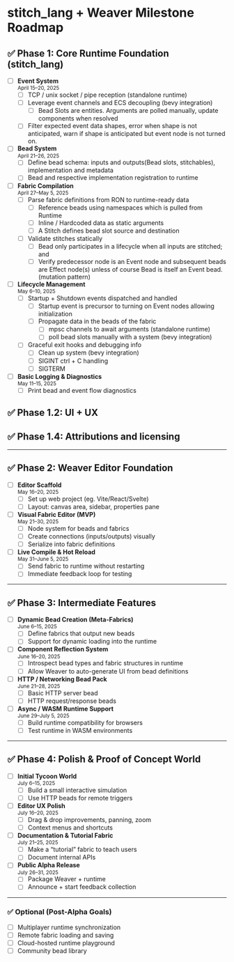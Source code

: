 # **stitch_lang + Weaver Milestone Roadmap**

## ✅ Phase 1: Core Runtime Foundation (stitch_lang)

- [ ] **Event System**  
  <sub>April 15–20, 2025</sub>  
  - [ ] TCP / unix socket / pipe reception (standalone runtime)
  - [ ] Leverage event channels and ECS decoupling (bevy integration)
    - [ ] Bead Slots are entities. Arguments are polled manually, update components when resolved
  - [ ] Filter expected event data shapes, error when shape is not anticipated, warn if shape is anticipated but event node is not turned on.

- [ ] **Bead System**  
  <sub>April 21–26, 2025</sub>  
  - [ ] Define bead schema: inputs and outputs(Bead slots, stitchables), implementation and metadata
  - [ ] Bead and respective implementation registration to runtime

- [ ] **Fabric Compilation**  
  <sub>April 27–May 5, 2025</sub>  
  - [ ] Parse fabric definitions from RON to runtime-ready data 
    - [ ] Reference beads using namespaces which is pulled from Runtime
    - [ ] Inline / Hardcoded data as static arguments
    - [ ] A Stitch defines bead slot source and destination
  - [ ] Validate stitches statically
    - [ ] Bead only participates in a lifecycle when all inputs are stitched; and
    - [ ] Verify predecessor node is an Event node and subsequent beads are Effect node(s) unless of course Bead is itself an Event bead. (mutation pattern)

- [ ] **Lifecycle Management**  
  <sub>May 6–10, 2025</sub>  
  - [ ] Startup + Shutdown events dispatched and handled
    - [ ] Startup event is precursor to turning on Event nodes allowing initialization 
    - [ ] Propagate data in the beads of the fabric
      - [ ] mpsc channels to await arguments (standalone runtime)
      - [ ] poll bead slots manually with a system (bevy integration)
  - [ ] Graceful exit hooks and debugging info
    - [ ] Clean up system (bevy integration)
    - [ ] SIGINT ctrl + C handling
    - [ ] SIGTERM

- [ ] **Basic Logging & Diagnostics**  
  <sub>May 11–15, 2025</sub>  
  - [ ] Print bead and event flow diagnostics

## ✅ Phase 1.2: UI + UX

## ✅ Phase 1.4: Attributions and licensing
---

## ✅ Phase 2: Weaver Editor Foundation

- [ ] **Editor Scaffold**  
  <sub>May 16–20, 2025</sub>  
  - [ ] Set up web project (eg. Vite/React/Svelte)  
  - [ ] Layout: canvas area, sidebar, properties pane

- [ ] **Visual Fabric Editor (MVP)**  
  <sub>May 21–30, 2025</sub>  
  - [ ] Node system for beads and fabrics  
  - [ ] Create connections (inputs/outputs) visually  
  - [ ] Serialize into fabric definitions

- [ ] **Live Compile & Hot Reload**  
  <sub>May 31–June 5, 2025</sub>  
  - [ ] Send fabric to runtime without restarting  
  - [ ] Immediate feedback loop for testing

---

## ✅ Phase 3: Intermediate Features

- [ ] **Dynamic Bead Creation (Meta-Fabrics)**  
  <sub>June 6–15, 2025</sub>  
  - [ ] Define fabrics that output new beads  
  - [ ] Support for dynamic loading into the runtime

- [ ] **Component Reflection System**  
  <sub>June 16–20, 2025</sub>  
  - [ ] Introspect bead types and fabric structures in runtime  
  - [ ] Allow Weaver to auto-generate UI from bead definitions

- [ ] **HTTP / Networking Bead Pack**  
  <sub>June 21–28, 2025</sub>  
  - [ ] Basic HTTP server bead  
  - [ ] HTTP request/response beads

- [ ] **Async / WASM Runtime Support**  
  <sub>June 29–July 5, 2025</sub>  
  - [ ] Build runtime compatibility for browsers  
  - [ ] Test runtime in WASM environments

---

## ✅ Phase 4: Polish & Proof of Concept World

- [ ] **Initial Tycoon World**  
  <sub>July 6–15, 2025</sub>  
  - [ ] Build a small interactive simulation  
  - [ ] Use HTTP beads for remote triggers

- [ ] **Editor UX Polish**  
  <sub>July 16–20, 2025</sub>  
  - [ ] Drag & drop improvements, panning, zoom  
  - [ ] Context menus and shortcuts

- [ ] **Documentation & Tutorial Fabric**  
  <sub>July 21–25, 2025</sub>  
  - [ ] Make a “tutorial” fabric to teach users  
  - [ ] Document internal APIs

- [ ] **Public Alpha Release**  
  <sub>July 26–31, 2025</sub>  
  - [ ] Package Weaver + runtime  
  - [ ] Announce + start feedback collection

---

### ✅ **Optional (Post-Alpha Goals)**

- [ ] Multiplayer runtime synchronization  
- [ ] Remote fabric loading and saving  
- [ ] Cloud-hosted runtime playground  
- [ ] Community bead library

